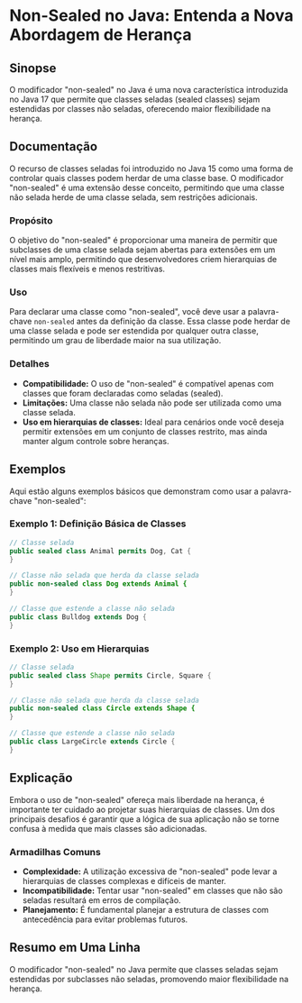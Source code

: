 <!--
Meta Description: # Non-Sealed no Java: Entenda a Nova Abordagem de Herança ## Sinopse O modificador "non-sealed" no Java é uma nova característica introduzida no Java ...
Meta Keywords: classe, sealed, classes, que, non
-->

# Non-Sealed no Java: Entenda a Nova Abordagem de Herança

## Sinopse
O modificador "non-sealed" no Java é uma nova característica introduzida no Java 17 que permite que classes seladas (sealed classes) sejam estendidas por classes não seladas, oferecendo maior flexibilidade na herança.

## Documentação
O recurso de classes seladas foi introduzido no Java 15 como uma forma de controlar quais classes podem herdar de uma classe base. O modificador "non-sealed" é uma extensão desse conceito, permitindo que uma classe não selada herde de uma classe selada, sem restrições adicionais.

### Propósito
O objetivo do "non-sealed" é proporcionar uma maneira de permitir que subclasses de uma classe selada sejam abertas para extensões em um nível mais amplo, permitindo que desenvolvedores criem hierarquias de classes mais flexíveis e menos restritivas.

### Uso
Para declarar uma classe como "non-sealed", você deve usar a palavra-chave `non-sealed` antes da definição da classe. Essa classe pode herdar de uma classe selada e pode ser estendida por qualquer outra classe, permitindo um grau de liberdade maior na sua utilização.

### Detalhes
- **Compatibilidade:** O uso de "non-sealed" é compatível apenas com classes que foram declaradas como seladas (sealed).
- **Limitações:** Uma classe não selada não pode ser utilizada como uma classe selada.
- **Uso em hierarquias de classes:** Ideal para cenários onde você deseja permitir extensões em um conjunto de classes restrito, mas ainda manter algum controle sobre heranças.

## Exemplos
Aqui estão alguns exemplos básicos que demonstram como usar a palavra-chave "non-sealed":

### Exemplo 1: Definição Básica de Classes
```java
// Classe selada
public sealed class Animal permits Dog, Cat {
}

// Classe não selada que herda da classe selada
public non-sealed class Dog extends Animal {
}

// Classe que estende a classe não selada
public class Bulldog extends Dog {
}
```

### Exemplo 2: Uso em Hierarquias
```java
// Classe selada
public sealed class Shape permits Circle, Square {
}

// Classe não selada que herda da classe selada
public non-sealed class Circle extends Shape {
}

// Classe que estende a classe não selada
public class LargeCircle extends Circle {
}
```

## Explicação
Embora o uso de "non-sealed" ofereça mais liberdade na herança, é importante ter cuidado ao projetar suas hierarquias de classes. Um dos principais desafios é garantir que a lógica de sua aplicação não se torne confusa à medida que mais classes são adicionadas. 

### Armadilhas Comuns
- **Complexidade:** A utilização excessiva de "non-sealed" pode levar a hierarquias de classes complexas e difíceis de manter.
- **Incompatibilidade:** Tentar usar "non-sealed" em classes que não são seladas resultará em erros de compilação.
- **Planejamento:** É fundamental planejar a estrutura de classes com antecedência para evitar problemas futuros.

## Resumo em Uma Linha
O modificador "non-sealed" no Java permite que classes seladas sejam estendidas por subclasses não seladas, promovendo maior flexibilidade na herança.